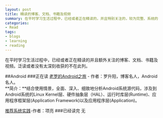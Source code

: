 ```yaml
---
layout: post
title: 精读的博客、文档、书籍及视频
summary: 在平时学习生活过程中，已经或者正在精读的，并且特别关注的，较为完整、系统的博客、文档、书籍及视频。泛读或者没有太深刻收获的不在此列。（开始于2013年8月25日）
categories:
- Read
tags:
- blogs
- learning
- reading
---
```


在平时学习生活过程中，已经或者正在精读的并且额外关注的博客、文档、书籍及视频。泛读或者没有太深刻收获的不在此列。

##Android
###正在读
[老罗的Android之旅](在平时学习生活过程中，已经或者正在精读的并且额外关注的博客、文档、书籍及视频。泛读或者没有太深刻收获的不在此列。) - 作者：罗升阳，博客名人，Android名人。   
**简介：**结合使用情景，全面、深入、细致地分析Android系统源代码，涉及到Android系统的Linux Kernel层、硬件抽象层（HAL）、运行时库层(Runtime)、应用程序框架层(Application Framework)以及应用程序层(Application)。

[推荐系统实践]()-作者：项亮
###已经读完
无
